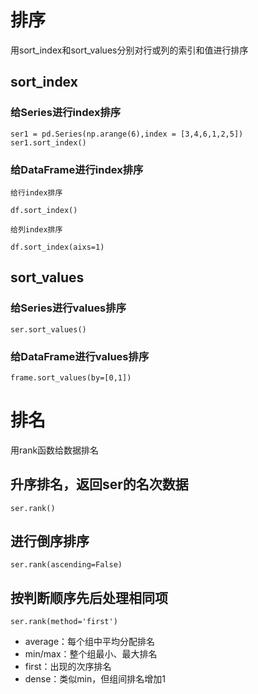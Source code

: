 # 排序

用sort_index和sort_values分别对行或列的索引和值进行排序

## sort_index

### 给Series进行index排序

    ser1 = pd.Series(np.arange(6),index = [3,4,6,1,2,5])
    ser1.sort_index()
    
    
### 给DataFrame进行index排序
    
    给行index排序
    
    df.sort_index()
    
    给列index排序
    
    df.sort_index(aixs=1)
    
    
## sort_values

### 给Series进行values排序
    
    
    ser.sort_values()
    
    
### 给DataFrame进行values排序

    frame.sort_values(by=[0,1])
    

# 排名

用rank函数给数据排名

## 升序排名，返回ser的名次数据
    
    ser.rank()
      
## 进行倒序排序

    ser.rank(ascending=False)
    
## 按判断顺序先后处理相同项

    ser.rank(method='first')
    
+ average：每个组中平均分配排名
+ min/max：整个组最小、最大排名
+ first：出现的次序排名
+ dense：类似min，但组间排名增加1
    
    



